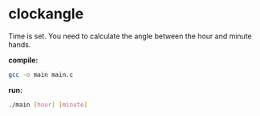 # clockangle

Time is set. You need to calculate the angle between the hour and minute hands.

**compile:**
```bash
gcc -o main main.c
```
**run:**
```bash
./main [hour] [minute]
```
